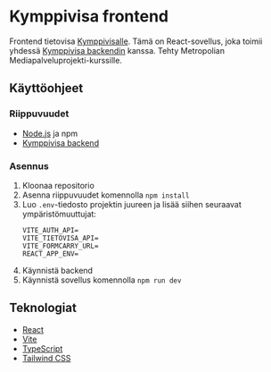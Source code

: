 # Kymppivisa frontend

Frontend tietovisa [Kymppivisalle](https://kymppivisa.fi/). Tämä on React-sovellus, joka toimii yhdessä [Kymppivisa backendin](https://github.com/TomiHenriksson8/tietovisa-be) kanssa. Tehty Metropolian Mediapalveluprojekti-kurssille.

## Käyttöohjeet

### Riippuvuudet

- [Node.js](https://nodejs.org/en/) ja npm
- [Kymppivisa backend](https://github.com/TomiHenriksson8/tietovisa-be)

### Asennus

1. Kloonaa repositorio
2. Asenna riippuvuudet komennolla `npm install`
3. Luo `.env`-tiedosto projektin juureen ja lisää siihen seuraavat ympäristömuuttujat:
   ```.env
   VITE_AUTH_API=
   VITE_TIETOVISA_API=
   VITE_FORMCARRY_URL=
   REACT_APP_ENV=
   ```
4. Käynnistä backend
5. Käynnistä sovellus komennolla `npm run dev`

## Teknologiat

- [React](https://reactjs.org/)
- [Vite](https://vitejs.dev/)
- [TypeScript](https://www.typescriptlang.org/)
- [Tailwind CSS](https://tailwindcss.com/)
